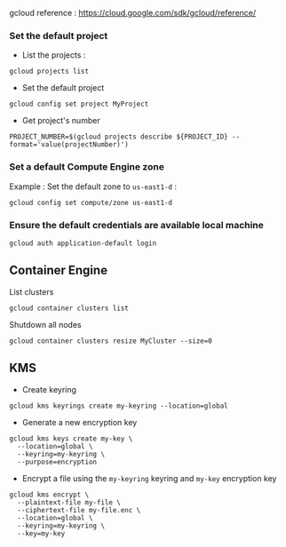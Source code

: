 gcloud reference : https://cloud.google.com/sdk/gcloud/reference/

### Set the default project

- List the projects : 

````
gcloud projects list
````
- Set the default project 

````
gcloud config set project MyProject
````
- Get project's number

````
PROJECT_NUMBER=$(gcloud projects describe ${PROJECT_ID} --format='value(projectNumber)')
````

### Set a default  Compute Engine zone
Example : Set the default zone to ``us-east1-d`` :

````
gcloud config set compute/zone us-east1-d
````

### Ensure the default credentials are available local machine

````
gcloud auth application-default login
````

## Container Engine

List clusters

````
gcloud container clusters list
````

Shutdown all nodes

````
gcloud container clusters resize MyCluster --size=0
````

## KMS

- Create keyring

````
gcloud kms keyrings create my-keyring --location=global
````

- Generate a new encryption key

````
gcloud kms keys create my-key \
  --location=global \
  --keyring=my-keyring \
  --purpose=encryption
````  
- Encrypt a file using the ``my-keyring`` keyring and ``my-key`` encryption key

````
gcloud kms encrypt \
  --plaintext-file my-file \
  --ciphertext-file my-file.enc \
  --location=global \
  --keyring=my-keyring \
  --key=my-key
````
